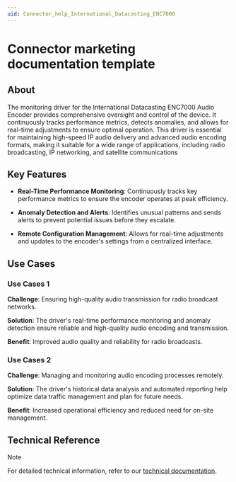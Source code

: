 ```yaml
---
uid: Connector_help_International_Datacasting_ENC7000
---
```


# Connector marketing documentation template

## About

The monitoring driver for the International Datacasting ENC7000 Audio Encoder provides comprehensive oversight and control of the device. It continuously tracks performance metrics, detects anomalies, and allows for real-time adjustments to ensure optimal operation. This driver is essential for maintaining high-speed IP audio delivery and advanced audio encoding formats, making it suitable for a wide range of applications, including radio broadcasting, IP networking, and satellite communications

## Key Features

- **Real-Time Performance Monitoring**: Continuously tracks key performance metrics to ensure the encoder operates at peak efficiency.

- **Anomaly Detection and Alerts**: Identifies unusual patterns and sends alerts to prevent potential issues before they escalate.

- **Remote Configuration Management**: Allows for real-time adjustments and updates to the encoder's settings from a centralized interface.

## Use Cases

### Use Cases 1

**Challenge**: Ensuring high-quality audio transmission for radio broadcast networks.

**Solution**: The driver's real-time performance monitoring and anomaly detection ensure reliable and high-quality audio encoding and transmission.

**Benefit**: Improved audio quality and reliability for radio broadcasts.

### Use Cases 2

**Challenge**: Managing and monitoring audio encoding processes remotely.

**Solution**: The driver's historical data analysis and automated reporting help optimize data traffic management and plan for future needs.

**Benefit**: Increased operational efficiency and reduced need for on-site management.

## Technical Reference

> [!NOTE]
> For detailed technical information, refer to our [technical documentation](xref:Connector_technical_template).
